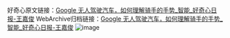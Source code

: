 好奇心原文链接：[Google 无人驾驶汽车，如何理解骑手的手势_智能_好奇心日报-王嘉俊](https://www.qdaily.com/articles/9316.html)
WebArchive归档链接：[Google 无人驾驶汽车，如何理解骑手的手势_智能_好奇心日报-王嘉俊](http://web.archive.org/web/20190623154052/https://www.qdaily.com/articles/9316.html)
![image](http://ww3.sinaimg.cn/large/007d5XDpgy1g3vf1b5yxuj30u02jb1kx)
